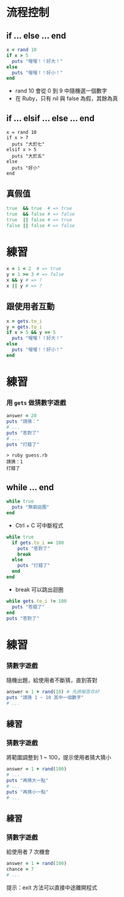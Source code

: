# 流程控制


## if ... else ... end
```ruby
x = rand 10
if x > 5
  puts "喔喔！！好大！"
else
  puts "喔喔！！好小！"
end
```
- rand 10 會從 0 到 9 中隨機選一個數字
- 在 Ruby，只有 nil 與 false 為假，其餘為真


## if ... elsif ... else ... end
```
x = rand 10
if x > 7
  puts "大於七"
elsif x > 5
  puts "大於五"
else
  puts "好小"
end
```


## 真假值
```ruby
true  && true  # => true
true  && false # => false
true  || false # => true
false || false # => false
```


# 練習
```ruby
x = 1 < 2  # => true
y = 1 >= 3 # => false
x && y # => ?
x || y # => ? 
```


## 跟使用者互動
```ruby
x = gets.to_i
y = gets.to_i
if x > 5 && y == 5
  puts "喔喔！！好大！"
else
  puts "喔喔！！好小！"
end
```


# 練習
### 用 `gets` 做猜數字遊戲

```ruby
answer = 20
puts "請猜："
# ...
puts "答對了"
# ...
puts "打錯了"
```

```no-highlight
> ruby guess.rb
請猜：1
打錯了
```


## while ... end

```ruby
while true
  puts "無窮迴圈"
end
```
- Ctrl + C 可中斷程式


```ruby
while true
  if gets.to_i == 100
    puts "答對了"
    break
  else
    puts "打錯了"
  end
end
```
- break 可以跳出迴圈


```ruby
while gets.to_i != 100
  puts "答錯了"
end
puts "答對了"
```


# 練習
### 猜數字遊戲
隨機出題，給使用者不斷猜，直到答對
```ruby
answer = 1 + rand(10) # 先將解答存好
puts "請猜 1 ~ 10 其中一個數字"
# ...
```


## 練習
### 猜數字遊戲
將範圍調整到 1 ~ 100，提示使用者猜大猜小
```ruby
answer = 1 + rand(100)
# ...
puts "再猜大一點"
# ...
puts "再猜小一點"
# ...
```


## 練習
### 猜數字遊戲
給使用者 7 次機會
```ruby
answer = 1 + rand(100)
chance = 7
# ...
```
提示：exit 方法可以直接中途離開程式